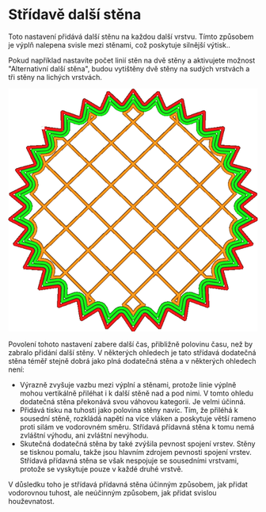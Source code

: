 Střídavě další stěna
====
Toto nastavení přidává další stěnu na každou další vrstvu. Tímto způsobem je výplň nalepena svisle mezi stěnami, což poskytuje silnější výtisk..

Pokud například nastavíte počet linií stěn na dvě stěny a aktivujete možnost "Alternativní další stěna", budou vytištěny dvě stěny na sudých vrstvách a tři stěny na lichých vrstvách.

![Tento obrázek ukazuje ovlivněné stěny, když toto nastavení změníte.](../../../articles/images/alternate_extra_perimeter.gif)

Povolení tohoto nastavení zabere další čas, přibližně polovinu času, než by zabralo přidání další stěny. V některých ohledech je tato střídavá dodatečná stěna téměř stejně dobrá jako plná dodatečná stěna a v některých ohledech není:
* Výrazně zvyšuje vazbu mezi výplní a stěnami, protože linie výplně mohou vertikálně přiléhat i k další stěně nad a pod nimi. V tomto ohledu dodatečná stěna překonává svou váhovou kategorii. Je velmi účinná.
* Přidává tisku na tuhosti jako polovina stěny navíc. Tím, že přiléhá k sousední stěně, rozkládá napětí na více vláken a poskytuje větší rameno proti silám ve vodorovném směru. Střídavá přídavná stěna k tomu nemá zvláštní výhodu, ani zvláštní nevýhodu.
* Skutečná dodatečná stěna by také zvýšila pevnost spojení vrstev. Stěny se tisknou pomalu, takže jsou hlavním zdrojem pevnosti spojení vrstev. Střídavá přídavná stěna se však nespojuje se sousedními vrstvami, protože se vyskytuje pouze v každé druhé vrstvě.

V důsledku toho je střídavá přídavná stěna účinným způsobem, jak přidat vodorovnou tuhost, ale neúčinným způsobem, jak přidat svislou houževnatost.